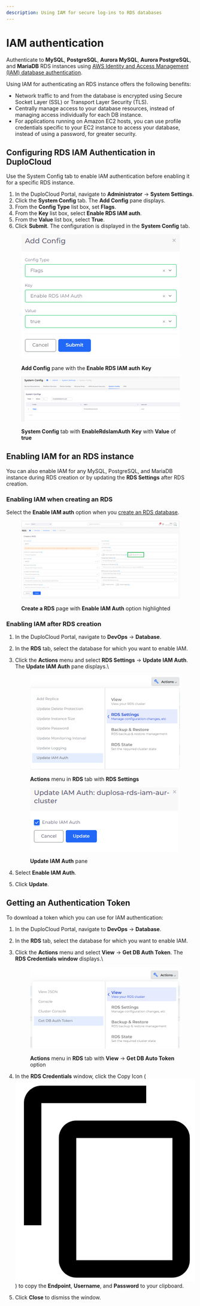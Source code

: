 ```yaml
---
description: Using IAM for secure log-ins to RDS databases
---
```


# IAM authentication

Authenticate to **MySQL**, **PostgreSQL**, **Aurora MySQL**, **Aurora PostgreSQL**, and **MariaDB** RDS instances using [AWS Identity and Access Management (IAM) database authentication](https://docs.aws.amazon.com/AmazonRDS/latest/UserGuide/UsingWithRDS.IAMDBAuth.html).

Using IAM for authenticating an RDS instance offers the following benefits:

* Network traffic to and from the database is encrypted using Secure Socket Layer (SSL) or Transport Layer Security (TLS).&#x20;
* Centrally manage access to your database resources, instead of managing access individually for each DB instance.
* For applications running on Amazon EC2 hosts, you can use profile credentials specific to your EC2 instance to access your database, instead of using a password, for greater security.

## Configuring RDS IAM Authentication in DuploCloud

Use the System Config tab to enable IAM authentication before enabling it for a specific RDS instance.

1. In the DuploCloud Portal, navigate to **Administrator** -> **System Settings**.
2. Click the **System Config** tab. The **Add Config** pane displays.
3. From the **Config Type** list box, set **Flags**.
4. From the **Key** list box, select **Enable RDS IAM auth**.
5. From the **Value** list box, select **True**.
6. Click **Submit**. The configuration is displayed in the **System Config** tab.

<div align="left">

<figure><img src="../../../../.gitbook/assets/iam1.png" alt=""><figcaption><p><strong>Add Config</strong> pane with the <strong>Enable RDS IAM auth</strong> <strong>Key</strong></p></figcaption></figure>

</div>

<div align="left">

<figure><img src="../../../../.gitbook/assets/image (1) (8).png" alt=""><figcaption><p><strong>System Config</strong> tab with <strong>EnableRdsIamAuth</strong> <strong>Key</strong> with <strong>Value</strong> of <strong>true</strong></p></figcaption></figure>

</div>

## Enabling IAM for an RDS instance

You can also enable IAM for any MySQL, PostgreSQL, and MariaDB instance during RDS creation or by updating the **RDS Settings** after RDS creation.&#x20;

### Enabling IAM when creating an RDS&#x20;

Select the **Enable IAM auth** option when you [create an RDS database](./#id-0-toc-title).

<figure><img src="../../../../.gitbook/assets/IAM3 (2).png" alt=""><figcaption><p><strong>Create a RDS</strong> page with <strong>Enable IAM Auth</strong> option highlighted</p></figcaption></figure>

### Enabling IAM after RDS creation

1. In the DuploCloud Portal, navigate to **DevOps** -> **Database**.
2. In the **RDS** tab, select the database for which you want to enable IAM.
3.  Click the **Actions** menu and select **RDS Settings** -> **Update IAM Auth**. The **Update IAM Auth** pane displays.\


    <div align="left">

    <figure><img src="../../../../.gitbook/assets/IAM5.png" alt=""><figcaption><p><strong>Actions</strong> menu in <strong>RDS</strong> tab with <strong>RDS Settings</strong></p></figcaption></figure>

    </div>



    <div align="left">

    <figure><img src="../../../../.gitbook/assets/IAM4.png" alt=""><figcaption><p><strong>Update IAM Auth</strong> pane</p></figcaption></figure>

    </div>


4. Select **Enable IAM Auth**.
5. Click **Update**.

## Getting an Authentication Token

To download a token which you can use for IAM authentication:

1. In the DuploCloud Portal, navigate to **DevOps** -> **Database**.
2. In the **RDS** tab, select the database for which you want to enable IAM.
3.  Click the **Actions** menu and select **View** -> **Get DB Auth Token**. The **RDS Credentials window** displays.\


    <div align="left">

    <figure><img src="../../../../.gitbook/assets/IAM6.png" alt=""><figcaption><p><strong>Actions</strong> menu in <strong>RDS</strong> tab with <strong>View</strong> -> <strong>Get DB Auto Token</strong> option</p></figcaption></figure>

    </div>


4. In the **RDS Credentials** window, click the Copy Icon ( <img src="../../../../.gitbook/assets/copy_icon (2).png" alt="" data-size="line"> ) to copy the **Endpoint**, **Username**, and **Password** to your clipboard.
5. Click **Close** to dismiss the window.

